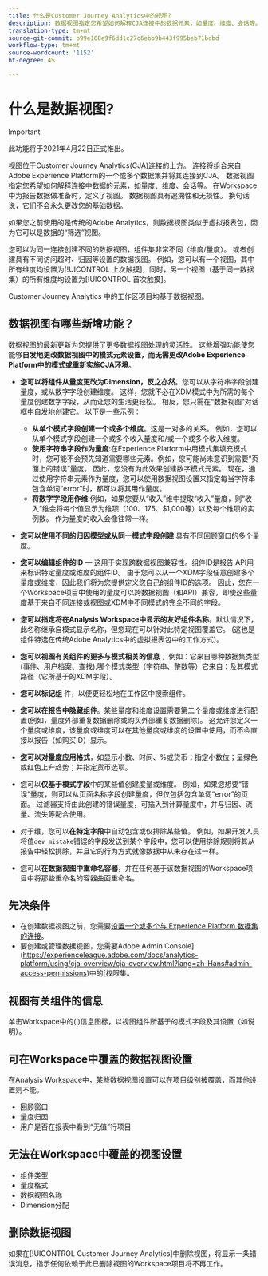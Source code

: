 ```yaml
---
title: 什么是Customer Journey Analytics中的视图?
description: 数据视图指定您希望如何解释CJA连接中的数据元素，如量度、维度、会话等。
translation-type: tm+mt
source-git-commit: b99e108e9f6dd1c27c6ebb9b443f995beb71bdbd
workflow-type: tm+mt
source-wordcount: '1152'
ht-degree: 4%

---
```



# 什么是数据视图?

>[!IMPORTANT]
>
>此功能将于2021年4月22日正式推出。

视图位于Customer Journey Analytics(CJA)[连接](/help/connections/create-connection.md)的上方。 连接将组合来自Adobe Experience Platform的一个或多个数据集并将其连接到CJA。 数据视图指定您希望如何解释连接中数据的元素，如量度、维度、会话等。 在Workspace中为报告数据做准备时，定义了视图。 数据视图具有追溯性和无损性。 换句话说，它们不会永久更改您的基础数据。

如果您之前使用的是传统的Adobe Analytics，则数据视图类似于虚拟报表包，因为它可以是数据的“筛选”视图。

您可以为同一连接创建不同的数据视图，组件集非常不同（维度/量度）。 或者创建具有不同访问超时、归因等设置的数据视图。 例如，您可以有一个视图，其中所有维度均设置为[!UICONTROL 上次触摸]，同时，另一个视图（基于同一数据集）的所有维度均设置为[!UICONTROL 首次触摸]。

Customer Journey Analytics 中的工作区项目均基于数据视图。

## 数据视图有哪些新增功能？

数据视图的最新更新为您提供了更多数据视图处理的灵活性。 这些增强功能使您能够&#x200B;**自发地更改数据视图中的模式元素设置，而无需更改Adobe Experience Platform中的模式或重新实施CJA环境**。

* **您可以将组件从量度更改为Dimension，反之亦然**。您可以从字符串字段创建量度，或从数字字段创建维度。 这样，您就不必在XDM模式中为所需的每个量度创建数字字段，从而让您的生活更轻松。 相反，您只需在“数据视图”对话框中自发地创建它。 以下是一些示例：
   * **从单个模式字段创建一个或多个维度**。这是一对多的关系。 例如，您可以从单个模式字段创建一个或多个收入量度和/或一个或多个收入维度。
   * **使用字符串字段作为量度**:在Experience Platform中用模式集填充模式时，您可能不会预先知道需要哪些元素。例如，您可能尚未意识到需要“页面上的错误”量度。 因此，您没有为此效果创建数字模式元素。 现在，通过使用字符串元素作为量度，您可以使用数据视图设置来指定每当字符串包含单词“error”时，都可以将其用作量度。
   * **将数字字段用作维**:例如，如果您要从“收入”维中提取“收入”量度，则“收入”维会将每个值显示为维项（$100、$175、$1,000等）以及每个维项的实例数。 作为量度的收入会像往常一样。

* **您可以使用不同的归因模型或从同一模式字段创建** 具有不同回顾窗口的多个量度。

* **您可以编辑组件的ID**  — 这用于实现跨数据视图兼容性。组件ID是报告 API用来标识特定量度或维度的组件ID。 由于您可以从一个XDM字段任意创建多个量度或维度，因此我们将为您提供定义您自己的组件ID的选项。 因此，您在一个Workspace项目中使用的量度可以跨数据视图（和API）兼容，即使这些量度基于来自不同连接或视图或XDM中不同模式的完全不同的字段。

* **您可以指定将在Analysis Workspace中显示的友好组件名称**。默认情况下，此名称继承自模式显示名称，但您现在可以针对此特定视图覆盖它。 (这也是组件特选在传统Adobe Analytics中的虚拟报表包中的工作方式)。

* **您可以视图有关组件的更多与模式相关的信息** ，例如：它来自哪种数据集类型(事件、用户档案、查找);哪个模式类型（字符串、整数等）它来自：及其模式路径（它所基于的XDM字段）。

* **您可以标记组** 件，以便更轻松地在工作区中搜索组件。

* **您可以在报告中隐藏组件**。某些量度和维度设置需要第二个量度或维度进行配置(例如，量度外部重复数据删除或购买外部重复数据删除)。 这允许您定义一个量度或维度，该量度或维度可以在其他量度或维度的设置中使用，而不会直接以报告（如购买ID）显示。

* **您可以对量度应用格式**，如显示小数、时间、%或货币；指定小数位；呈绿色或红色上升趋势；并指定货币选项。

* 您可以&#x200B;**仅基于模式字段**&#x200B;中的某些值创建度量或维度。 例如，如果您想要“错误”量度，则可以从页面名称字段创建量度，但仅包括包含单词“error”的页面。 过滤器支持由此创建的错误量度，可插入到计算量度中，并与归因、流量、流失等配合使用。

* 对于维，您可以&#x200B;**在特定字段**&#x200B;中自动包含或仅排除某些值。 例如，如果开发人员将值`dev mistake`错误的字段发送到某个字段中，您可以使用排除规则将其从报告中轻松排除，并且它的行为方式就像数据中从未存在过一样。

* 您可以&#x200B;**在数据视图中重命名容器**，并在任何基于该数据视图的Workspace项目中将那些重命名的容器曲面重命名。

## 先决条件

* 在创建数据视图之前，您需要[设置一个或多个与 Experience Platform 数据集的连接](/help/connections/create-connection.md)。
* 要创建或管理数据视图，您需要Adobe Admin Console](https://experienceleague.adobe.com/docs/analytics-platform/using/cja-overview/cja-overview.html?lang=zh-Hans#admin-access-permissions)中的[权限集。

## 视图有关组件的信息

单击Workspace中的(i)信息图标，以视图组件所基于的模式字段及其设置（如说明）。

## 可在Workspace中覆盖的数据视图设置

在Analysis Workspace中，某些数据视图设置可以在项目级别被覆盖，而其他设置则不能。

* 回顾窗口
* 量度归因
* 用户是否在报表中看到“无值”行项目

## 无法在Workspace中覆盖的视图设置

* 组件类型
* 量度格式
* 数据视图名称
* Dimension分配

## 删除数据视图

如果在[!UICONTROL Customer Journey Analytics]中删除视图，将显示一条错误消息，指示任何依赖于此已删除视图的Workspace项目将不再工作。
